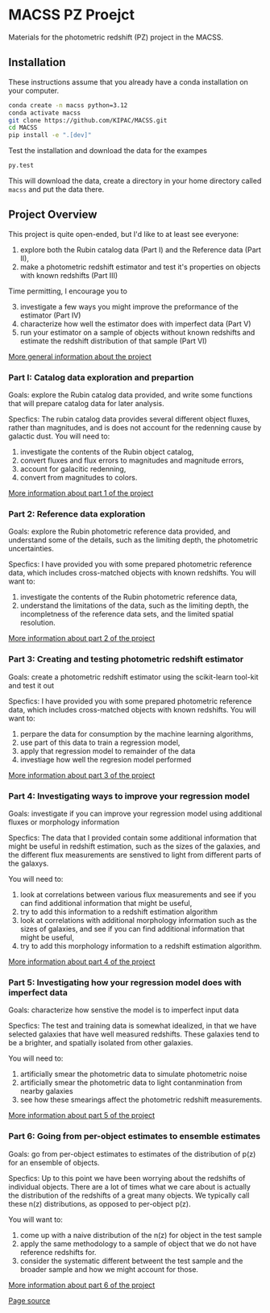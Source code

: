 # MACSS PZ Proejct

Materials for the photometric redshift (PZ) project in the MACSS.


## Installation

These instructions assume that you already have a conda installation on your computer.

```bash
conda create -n macss python=3.12
conda activate macss
git clone https://github.com/KIPAC/MACSS.git
cd MACSS
pip install -e ".[dev]"
```


Test the installation and download the data for the exampes

```bash
py.test
```

This will download the data, create a directory in your home directory called `macss` and put the data there.


## Project Overview


This project is quite open-ended, but I'd like to at least see everyone:

1. explore both the Rubin catalog data (Part I) and the Reference data (Part II),
2. make a photometric redshift estimator and test it's properties on objects with known redshifts (Part III)

Time permitting, I encourage you to 

3. investigate a few ways you might improve the preformance of the estimator (Part IV)
4. characterize how well the estimator does with imperfect data (Part V)
5. run your estimator on a sample of objects without known redshifts and estimate the redshift distribution of that sample (Part VI)

[More general information about the project](./intro.md)


### Part I: Catalog data exploration and prepartion

Goals: explore the Rubin catalog data provided, and write some functions that will prepare catalog data for later analysis.

Specfics:  The rubin catalog data provides several different object fluxes, rather than magnitudes, and is does not account for the redenning cause by galactic dust.
You will need to:

1. investigate the contents of the Rubin object catalog,
2. convert fluxes and flux errors to magnitudes and magnitude errors,
3. account for galacitic redenning,
4. convert from magnitudes to colors.

[More information about part 1 of the project](./part_1.md)


### Part 2: Reference data exploration 

Goals: explore the Rubin photometric reference data provided, and understand some of the details, such as the limiting depth, the photometric uncertainties.

Specfics: I have provided you with some prepared photometric reference data, which includes cross-matched objects with known redshifts.   You will want to:

1. investigate the contents of the Rubin photometric reference data,
2. understand the limitations of the data, such as the limiting depth, the incompletness of the reference data sets, and the limited spatial resolution.

[More information about part 2 of the project](./part_2.md)



### Part 3: Creating and testing photometric redshift estimator

Goals: create a photometric redshift estimator using the scikit-learn tool-kit and test it out

Specfics: I have provided you with some prepared photometric reference data, which includes cross-matched objects with known redshifts.   You will want to:

1. perpare the data for consumption by the machine learning algorithms, 
2. use part of this data to train a regression model, 
3. apply that regression model to remainder of the data
4. investiage how well the regresion model performed

[More information about part 3 of the project](./part_3.md)




### Part 4: Investigating ways to improve your regression model


Goals: investigate if you can improve your regression model using additional fluxes or morphology information 

Specfics: The data that I provided contain some additional information that might be useful in redshift estimation, such as the sizes of the galaxies, and the different flux measurements are senstived to light from different parts of the galaxys.

You will need to:

1. look at correlations between various flux measurements and see if you can find additional information that might be useful,
2. try to add this information to a redshift estimation algorithm
3. look at correlations with additional morphology information such as the sizes of galaxies, and see if you can find additional information that might be useful,
4. try to add this morphology information to a redshift estimation algorithm.


[More information about part 4 of the project](./part_4.md)



### Part 5: Investigating how your regression model does with imperfect data

Goals: characterize how senstive the model is to imperfect input data 

Specfics:  The test and training data is somewhat idealized, in that
we have selected galaxies that have well measured redshifts.  These
galaxies tend to be a brighter, and spatially isolated from other
galaxies.


You will need to:

1. artificially smear the photometric data to simulate photometric noise
2. artificially smear the photometric data to light contanmination
   from nearby galaxies
3. see how these smearings affect the photometric redshift measurements.



[More information about part 5 of the project](./part_5.md)



### Part 6: Going from per-object estimates to ensemble estimates

Goals: go from per-object estimates to estimates of the distribution
of p(z) for an ensemble of objects. 

Specfics: Up to this point we have been worrying about the redshifts
of individual objects.  There are a lot of times what we care about is
actually the distribution of the redshifts of a great many objects.
We typically call these n(z) distributions, as opposed to per-object p(z).

You will want to: 

1. come up with a naive distribution of the n(z) for object in the
   test sample
2. apply the same methodology to a sample of object that we do not have reference redshifts for.
3. consider the systematic different betweent the test sample and the
   broader sample and how we might account for those.

[More information about part 6 of the project](./part_6.md)


[Page source](https://github.com/kipac/macss)
